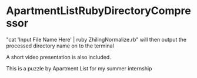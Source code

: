 ApartmentListRubyDirectoryCompressor
====================================
"cat 'Input File Name Here' | ruby ZhilingNormalize.rb" will then output the processed directory name on to the terminal

A short video presentation is also included.

This is a puzzle by Apartment List for my summer internship

